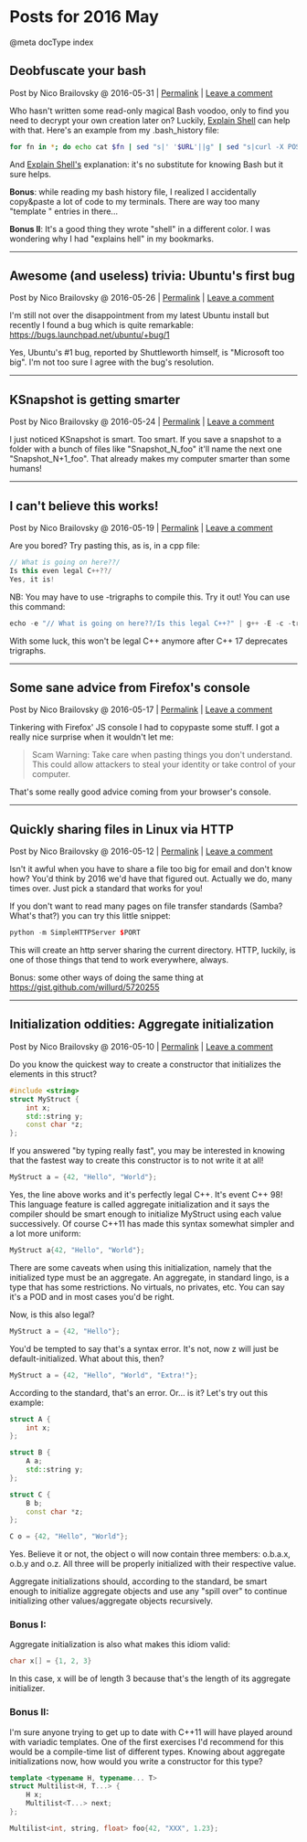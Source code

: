 # Posts for 2016 May

@meta docType index

## Deobfuscate your bash

Post by Nico Brailovsky @ 2016-05-31 | [Permalink](md_blog/2016/0531_Deobfuscateyourbash.md)  | [Leave a comment](https://github.com/nicolasbrailo/nicolasbrailo.github.io/issues/new?title=Comment@md_blog/2016/0531_Deobfuscateyourbash.md&body=I%20have%20a%20comment!)

Who hasn't written some read-only magical Bash voodoo, only to find you need to decrypt your own creation later on? Luckily, [Explain Shell](http://explainshell.com/) can help with that. Here's an example from my .bash\_history file:

```bash
for fn in *; do echo cat $fn | sed "s|' '$URL'||g" | sed "s|curl -X POST -d '||g" ; done
```

And [Explain Shell's](http://explainshell.com/explain?cmd=for+fn+in+*%3B+do+echo+cat+%24fn+%7C+sed+%22s%7C%27+%27%24URL%27%7C%7Cg%22+%7C+sed+%22s%7Ccurl+-X+POST+-d+%27%7C%7Cg%22+%3B+done) explanation: it's no substitute for knowing Bash but it sure helps.

**Bonus**: while reading my bash history file, I realized I accidentally copy&paste a lot of code to my terminals. There are way too many "template <FOO>" entries in there...

**Bonus II**: It's a good thing they wrote "shell" in a different color. I was wondering why I had "explains hell" in my bookmarks.





---

## Awesome (and useless) trivia: Ubuntu's first bug

Post by Nico Brailovsky @ 2016-05-26 | [Permalink](md_blog/2016/0526_AwesomeanduselesstriviaUbuntusfirstbug.md)  | [Leave a comment](https://github.com/nicolasbrailo/nicolasbrailo.github.io/issues/new?title=Comment@md_blog/2016/0526_AwesomeanduselesstriviaUbuntusfirstbug.md&body=I%20have%20a%20comment!)

I'm still not over the disappointment from my latest Ubuntu install but recently I found a bug which is quite remarkable: <https://bugs.launchpad.net/ubuntu/+bug/1>

Yes, Ubuntu's #1 bug, reported by Shuttleworth himself, is "Microsoft too big". I'm not too sure I agree with the bug's resolution.





---

## KSnapshot is getting smarter

Post by Nico Brailovsky @ 2016-05-24 | [Permalink](md_blog/2016/0524_KSnapshotisgettingsmarter.md)  | [Leave a comment](https://github.com/nicolasbrailo/nicolasbrailo.github.io/issues/new?title=Comment@md_blog/2016/0524_KSnapshotisgettingsmarter.md&body=I%20have%20a%20comment!)

I just noticed KSnapshot is smart. Too smart. If you save a snapshot to a folder with a bunch of files like "Snapshot\_N\_foo" it'll name the next one "Snapshot\_N+1\_foo". That already makes my computer smarter than some humans!





---

## I can't believe this works!

Post by Nico Brailovsky @ 2016-05-19 | [Permalink](md_blog/2016/0519_Icantbelievethisworks.md)  | [Leave a comment](https://github.com/nicolasbrailo/nicolasbrailo.github.io/issues/new?title=Comment@md_blog/2016/0519_Icantbelievethisworks.md&body=I%20have%20a%20comment!)

Are you bored? Try pasting this, as is, in a cpp file:

```c++
// What is going on here??/
Is this even legal C++??/
Yes, it is!
```

NB: You may have to use -trigraphs to compile this. Try it out! You can use this command:

```c++
echo -e "// What is going on here??/Is this legal C++?" | g++ -E -c -trigraphs -
```

With some luck, this won't be legal C++ anymore after C++ 17 deprecates trigraphs.





---

## Some sane advice from Firefox's console

Post by Nico Brailovsky @ 2016-05-17 | [Permalink](md_blog/2016/0517_SomesaneadvicefromFirefoxsconsole.md)  | [Leave a comment](https://github.com/nicolasbrailo/nicolasbrailo.github.io/issues/new?title=Comment@md_blog/2016/0517_SomesaneadvicefromFirefoxsconsole.md&body=I%20have%20a%20comment!)

Tinkering with Firefox' JS console I had to copypaste some stuff. I got a really nice surprise when it wouldn't let me:

> Scam Warning: Take care when pasting things you don't understand. This could allow attackers to steal your identity or take control of your computer.

That's some really good advice coming from your browser's console.





---

## Quickly sharing files in Linux via HTTP

Post by Nico Brailovsky @ 2016-05-12 | [Permalink](md_blog/2016/0512_QuicklysharingfilesinLinuxviaHTTP.md)  | [Leave a comment](https://github.com/nicolasbrailo/nicolasbrailo.github.io/issues/new?title=Comment@md_blog/2016/0512_QuicklysharingfilesinLinuxviaHTTP.md&body=I%20have%20a%20comment!)

Isn't it awful when you have to share a file too big for email and don't know how? You'd think by 2016 we'd have that figured out. Actually we do, many times over. Just pick a standard that works for you!

If you don't want to read many pages on file transfer standards (Samba? What's that?) you can try this little snippet:

```c++
python -m SimpleHTTPServer $PORT
```

This will create an http server sharing the current directory. HTTP, luckily, is one of those things that tend to work everywhere, always.

Bonus: some other ways of doing the same thing at <https://gist.github.com/willurd/5720255>





---

## Initialization oddities: Aggregate initialization

Post by Nico Brailovsky @ 2016-05-10 | [Permalink](md_blog/2016/0510_InitializationodditiesAggregateinitialization.md)  | [Leave a comment](https://github.com/nicolasbrailo/nicolasbrailo.github.io/issues/new?title=Comment@md_blog/2016/0510_InitializationodditiesAggregateinitialization.md&body=I%20have%20a%20comment!)

Do you know the quickest way to create a constructor that initializes the elements in this struct?

```c++
#include <string>
struct MyStruct {
    int x;
    std::string y;
    const char *z;
};
```

If you answered "by typing really fast", you may be interested in knowing that the fastest way to create this constructor is to not write it at all!

```c++
MyStruct a = {42, "Hello", "World"};
```

Yes, the line above works and it's perfectly legal C++. It's event C++ 98! This language feature is called aggregate initialization and it says the compiler should be smart enough to initialize MyStruct using each value successively. Of course C++11 has made this syntax somewhat simpler and a lot more uniform:

```c++
MyStruct a{42, "Hello", "World"};
```

There are some caveats when using this initialization, namely that the initialized type must be an aggregate. An aggregate, in standard lingo, is a type that has some restrictions. No virtuals, no privates, etc. You can say it's a POD and in most cases you'd be right.

Now, is this also legal?

```c++
MyStruct a = {42, "Hello"};
```

You'd be tempted to say that's a syntax error. It's not, now z will just be default-initialized. What about this, then?

```c++
MyStruct a = {42, "Hello", "World", "Extra!"};
```

According to the standard, that's an error. Or... is it? Let's try out this example:

```c++
struct A {
    int x;
};

struct B {
    A a;
    std::string y;
};

struct C {
    B b;
    const char *z;
};

C o = {42, "Hello", "World"};
```

Yes. Believe it or not, the object o will now contain three members: o.b.a.x, o.b.y and o.z. All three will be properly initialized with their respective value.

Aggregate initializations should, according to the standard, be smart enough to initialize aggregate objects and use any "spill over" to continue initializing other values/aggregate objects recursively.

### Bonus I:

Aggregate initialization is also what makes this idiom valid:

```c++
char x[] = {1, 2, 3}
```

In this case, x will be of length 3 because that's the length of its aggregate initializer.

### Bonus II:

I'm sure anyone trying to get up to date with C++11 will have played around with variadic templates. One of the first exercises I'd recommend for this would be a compile-time list of different types. Knowing about aggregate initializations now, how would you write a constructor for this type?

```c++
template <typename H, typename... T>
struct Multilist<H, T...> {
    H x;
    Multilist<T...> next;
};

Multilist<int, string, float> foo{42, "XXX", 1.23};
```




